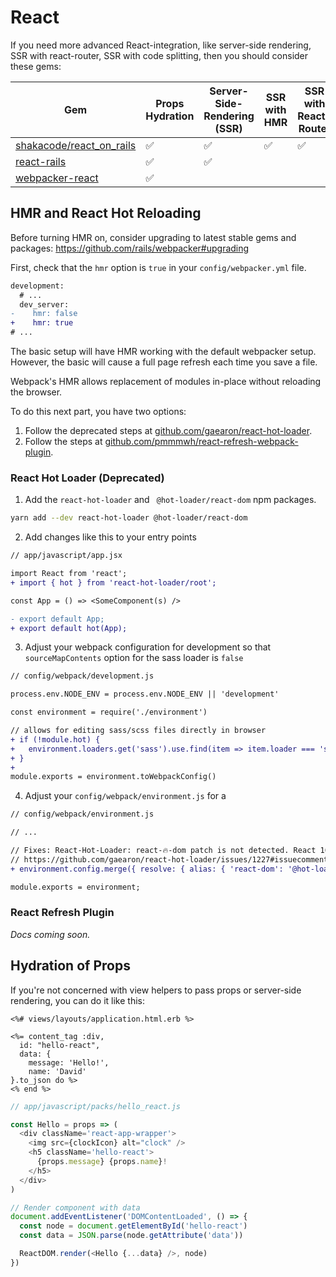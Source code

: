 # React

If you need more advanced React-integration, like server-side rendering, SSR with react-router, SSR with code splitting, then you should consider these gems:

| Gem | Props Hydration | Server-Side-Rendering (SSR) | SSR with HMR | SSR with React-Router | SSR with Code Splitting |
| --- | --------------- | --- | --------------------- | ----------------------| ------------------------|
| [shakacode/react_on_rails](https://github.com/shakacode/react_on_rails) | ✅ | ✅ | ✅ | ✅ | ✅ |
| [react-rails](https://github.com/reactjs/react-rails)  | ✅ | ✅ |  | | | |
| [webpacker-react](https://github.com/renchap/webpacker-react) | ✅ | | | | | |

## HMR and React Hot Reloading

Before turning HMR on, consider upgrading to latest stable gems and packages:
https://github.com/rails/webpacker#upgrading

First, check that the `hmr` option is `true` in your `config/webpacker.yml` file.

```diff
development:
  # ...
  dev_server:
-    hmr: false
+    hmr: true
# ...
```

The basic setup will have HMR working with the default webpacker setup. However, the basic will cause a full page refresh each time you save a file.

Webpack's HMR allows replacement of modules in-place without reloading the browser.

To do this next part, you have two options:

1. Follow the deprecated steps at [github.com/gaearon/react-hot-loader](https://github.com/gaearon/react-hot-loader).
2. Follow the steps at [github.com/pmmmwh/react-refresh-webpack-plugin](https://github.com/pmmmwh/react-refresh-webpack-plugin).


### React Hot Loader (Deprecated)

1. Add the `react-hot-loader` and ` @hot-loader/react-dom` npm packages.
  ```sh
  yarn add --dev react-hot-loader @hot-loader/react-dom
  ```

2. Add changes like this to your entry points

```diff
// app/javascript/app.jsx

import React from 'react';
+ import { hot } from 'react-hot-loader/root';

const App = () => <SomeComponent(s) />

- export default App;
+ export default hot(App);
```

3. Adjust your webpack configuration for development so that `sourceMapContents` option for the sass
loader is `false`

```diff
// config/webpack/development.js

process.env.NODE_ENV = process.env.NODE_ENV || 'development'

const environment = require('./environment')

// allows for editing sass/scss files directly in browser
+ if (!module.hot) {
+   environment.loaders.get('sass').use.find(item => item.loader === 'sass-loader').options.sourceMapContents = false
+ }
+ 
module.exports = environment.toWebpackConfig()
```

4. Adjust your `config/webpack/environment.js` for a 

```diff
// config/webpack/environment.js

// ...

// Fixes: React-Hot-Loader: react-🔥-dom patch is not detected. React 16.6+ features may not work.
// https://github.com/gaearon/react-hot-loader/issues/1227#issuecomment-482139583
+ environment.config.merge({ resolve: { alias: { 'react-dom': '@hot-loader/react-dom' } } });

module.exports = environment;
```

### React Refresh Plugin

_Docs coming soon._ 

## Hydration of Props

If you're not concerned with view helpers to pass props or server-side rendering, you can do it like this:

```erb
<%# views/layouts/application.html.erb %>

<%= content_tag :div,
  id: "hello-react",
  data: {
    message: 'Hello!',
    name: 'David'
}.to_json do %>
<% end %>
```

```js
// app/javascript/packs/hello_react.js

const Hello = props => (
  <div className='react-app-wrapper'>
    <img src={clockIcon} alt="clock" />
    <h5 className='hello-react'>
      {props.message} {props.name}!
    </h5>
  </div>
)

// Render component with data
document.addEventListener('DOMContentLoaded', () => {
  const node = document.getElementById('hello-react')
  const data = JSON.parse(node.getAttribute('data'))

  ReactDOM.render(<Hello {...data} />, node)
})
```
